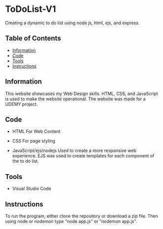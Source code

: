 # ToDoList-V1
Creating a dynamic to do list using node js, html, ejs, and express.

## Table of Contents

* [Information](#information)
* [Code](#code)
* [Tools](#tools)
* [Instructions](#Instructions)

## Information

This website showcases my Web Design skills. HTML, CSS, and JavaScript is used to make the website operational. The website was made for a UDEMY project. 

## Code

* HTML
For Web Content

* CSS
For page styling

* JavaScript/ejs/nodejs
Used to create a more responsive web experience. EJS was used to create templates for each component of the to do list.

## Tools
* Visual Studio Code

## Instructions
To run the program, either clone the repository or download a zip file. Then using node or nodemon type "node app.js" or "nodemon app.js".
